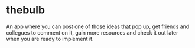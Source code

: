thebulb
=======

An app where you can post one of those ideas that pop up, get friends and collegues to comment on it, gain more resources and check it out later when you are ready to implement it.